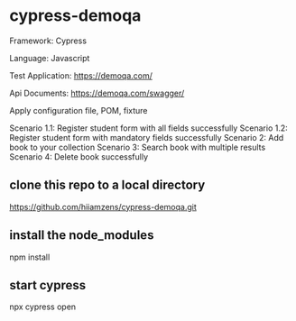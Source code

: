 # cypress-demoqa
Framework: Cypress

Language: Javascript

Test Application: https://demoqa.com/

Api Documents: https://demoqa.com/swagger/

Apply configuration file, POM, fixture

Scenario 1.1: Register student form with all fields successfully
Scenario 1.2: Register student form with mandatory fields successfully
Scenario 2: Add book to your collection
Scenario 3: Search book with multiple results
Scenario 4: Delete book successfully

## clone this repo to a local directory
https://github.com/hiiamzens/cypress-demoqa.git

## install the node_modules
npm install

## start cypress
npx cypress open
